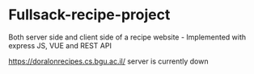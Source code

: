 # Fullsack-recipe-project
Both server side and client side of a recipe website - Implemented with express JS, VUE and REST API

https://doralonrecipes.cs.bgu.ac.il/
server is currently down
